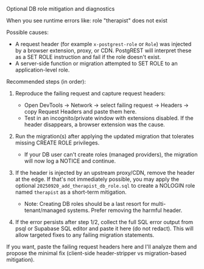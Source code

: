 Optional DB role mitigation and diagnostics

When you see runtime errors like: role "therapist" does not exist

Possible causes:
- A request header (for example `x-postgrest-role` or `Role`) was injected by a browser extension, proxy, or CDN. PostgREST will interpret these as a SET ROLE instruction and fail if the role doesn't exist.
- A server-side function or migration attempted to SET ROLE to an application-level role.

Recommended steps (in order):
1. Reproduce the failing request and capture request headers:
   - Open DevTools -> Network -> select failing request -> Headers -> copy Request Headers and paste them here.
   - Test in an incognito/private window with extensions disabled. If the header disappears, a browser extension was the cause.

2. Run the migration(s) after applying the updated migration that tolerates missing CREATE ROLE privileges.
   - If your DB user can't create roles (managed providers), the migration will now log a NOTICE and continue.

3. If the header is injected by an upstream proxy/CDN, remove the header at the edge. If that's not immediately possible, you may apply the optional `20250920_add_therapist_db_role.sql` to create a NOLOGIN role named `therapist` as a short-term mitigation.
   - Note: Creating DB roles should be a last resort for multi-tenant/managed systems. Prefer removing the harmful header.

4. If the error persists after step 1/2, collect the full SQL error output from psql or Supabase SQL editor and paste it here (do not redact). This will allow targeted fixes to any failing migration statements.

If you want, paste the failing request headers here and I'll analyze them and propose the minimal fix (client-side header-stripper vs migration-based mitigation).